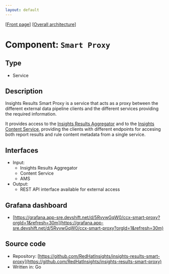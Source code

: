 ```yaml
---
layout: default
---
```

\[[Front page](../overall-architecture.html)\] \[[Overall architecture](../overall-architecture.html)\]



# Component: `Smart Proxy`



## Type

* Service



## Description

Insights Results Smart Proxy is a service that acts as a proxy between the different external
data pipeline clients and the different services providing the required information.

It provides access to the [Insights Results Aggregator](https://github.com/RedHatInsights/insights-results-aggregator)
and to the [Insights Content Service](https://github.com/RedHatInsights/insights-content-service),
providing the clients with different endpoints for accesing both report results and rule content metadata
from a single service.


## Interfaces

* Input:
    - Insights Results Aggregator
    - Content Service
    - AMS
* Output:
    - REST API interface available for external access



## Grafana dashboard

* [https://grafana.app-sre.devshift.net/d/5RvvwGqW0/ccx-smart-proxy?orgId=1&refresh=30m](https://grafana.app-sre.devshift.net/d/5RvvwGqW0/ccx-smart-proxy?orgId=1&refresh=30m)



## Source code

* Repository: [https://github.com/RedHatInsights/insights-results-smart-proxy](https://github.com/RedHatInsights/insights-results-smart-proxy)
* Written in: Go
